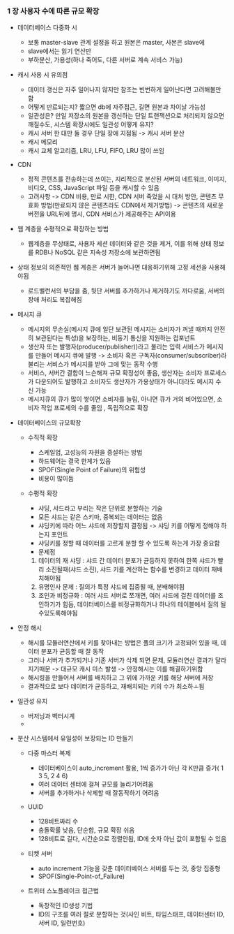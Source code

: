 ### 1 장 사용자 수에 따른 규모 확장
* 데이터베이스 다중화 시
  - 보통 master-slave 관계 설정을 하고 원본은 master, 사본은 slave에
  - slave에서는 읽기 연산만
  - 부하분산, 가용성(하나 죽어도, 다른 서버로 계속 서비스 가능)

* 캐시 사용 시 유의점
  - 데이터 갱신은 자주 일어나지 않지만 참조는 빈번하게 일어난다면 고려해볼만 함
  - 어떻게 만료되는지? 짧으면 db에 자주접근, 길면 원본과 차이날 가능성
  - 일관성은? 만일 저장소의 원본을 갱신하는 단일 트랜잭션으로 처리되지 않으면 깨질수도, 시스템 확장시에도 일관성 어떻게 유지?
  - 캐시 서버 한 대만 둘 경우 단일 장애 지점됨 -> 캐시 서버 분산
  - 캐시 메모리
  - 캐시 교체 알고리즘, LRU, LFU, FIFO, LRU 많이 쓰임

* CDN
  - 정적 콘텐츠를 전송하는데 쓰이는, 지리적으로 분산된 서버의 네트워크, 이미지, 비디오, CSS, JavaScript 파일 등을 캐시할 수 있음
  - 고려사항 -> CDN 비용, 만료 시한, CDN 서버 죽었을 시 대처 방안, 콘텐츠 무효화 방법(만료되지 않은 콘텐츠라도 CDN에서 제거방법) -> 콘텐츠의 새로운 버전을 URL뒤에 명시, CDN 서비스가 제공해주는 API이용

* 웹 계층을 수평적으로 확장하는 방법
  - 웹계층을 무상태로, 사용자 세션 데이터와 같은 것을 제거, 이를 위해 상태 정보를 RDB나 NoSQL 같은 지속성 저장소에 보관하면됨

* 상태 정보의 의존적인 웹 계층은 서버가 늘어나면 대응하기위해 고정 세션을 사용해야됨
  - 로드밸런서의 부담을 줌, 뒷단 서버를 추가하거나 제거하기도 까다로움, 서버의 장애 처리도 복잡해짐

* 메시지 큐
  - 메시지의 무손실(메시지 큐에 일단 보관된 메시지는 소비자가 꺼낼 때까지 안전히 보관된다는 특성)을 보장하는, 비동기 통신을 지원하는 컴포넌트
  - 생산자 또는 발행자(producer/publisher))라고 불리는 입력 서비스가 메시지를 만들어 메시지 큐에 발행 -> 소비자 혹은 구독자(consumer/subscriber)라 불리는 서비스가 메시지를 받아 그에 맞는 동작 수행
  - 서비스, 서버간 결합이 느슨해져 규모 확정성이 좋음, 생산자는 소비자 프로세스가 다운되어도 발행하고 소비자도 생산자가 가용상태가 아니더라도 메시지 수신 가능
  - 메시지큐의 큐가 많이 쌓이면 소비자를 늘림, 아니면 큐가 거의 비어있으면, 소비자 작업 프로세의 수를 줄임 , 독립적으로 확장

* 데이터베이스의 규모확장
  - 수직적 확장
    - 스케일업, 고성능의 자원을 증설하는 방법
    - 하드웨어는 결국 한계가 있음
    - SPOF(Single Point of Failure)의 위험성
    - 비용이 많이듬

  - 수평적 확장
    - 샤딩, 샤드라고 부리는 작은 단위로 분할하는 기술
    - 모든 샤드는 같은 스키마, 중복되는 데이터는 없음
    - 샤딩키에 따라 어느 샤드에 저장할지 결정됨 -> 샤딩 키를 어떻게 정해야 하는지 포인트
    - 샤딩키를 정할 때 데이터를 고르게 분할 할 수 있도록 하는게 가장 중요함
    - 문제점
    1. 데이터의 재 샤딩 : 샤드 간 데이터 분포가 균등하지 못하여 한쪽 샤드가 빨리 소진될때(샤드 소진), 샤드 키를 계산하는 함수를 변경하고 데이터 재배치해야됨
    2. 유명인사 문제 : 질의가 특정 샤드에 집중될 때, 분배해야됨
    3. 조인과 비정규화 : 여러 샤드 서버로 쪼개면, 여러 샤드에 걸친 데이터를 조인하기가 힘듬, 데이터베이스를 비정규화하거나 하나의 테이블에서 질의 될수있도록해야됨
  
* 안정 해시
  - 해시를 모듈러연산에서 키를 찾아내는 방법은 풀의 크기가 고정되어 있을 때, 데이터 분포가 균등할 때 잘 동작
  - 그러나 서버가 추가되거나 기존 서버가 삭제 되면 문제, 모듈러연산 결과가 달라지기때문 -> 대규모 캐시 미스 발생 -> 안정해시는 이를 해결하기위함
  - 해시링을 만들어서 서버를 배치하고 그 위에 가까운 키를 해당 서버에 저장
  - 결과적으로 보다 데이터가 균등하고, 재배치되는 키의 수가 최소하ㅗ됨


* 일관성 유지
  - 버저닝과 벡터시계
  - 

* 분산 시스템에서 유일성이 보장되는 ID 만들기
  - 다중 마스터 복제
    - 데이터베이스이 auto_increment 활용, 1씩 증가가 아닌 각 K만큼 증가( 1 3 5, 2 4 6)
    - 여러 데이터 센터에 걸쳐 규모를 늘리기어려움
    - 서버를 추가하거나 삭제할 때 잘동작하기 어려움

  - UUID
    - 128비트짜리 수
    - 충돌확률 낮음, 단순함, 규모 확장 쉬움
    - 128비트로 길다, 시간순으로 정렬안됨, ID에 숫자 아닌 값이 포함될 수 있음

  - 티켓 서버
    - auto increment 기능을 갖춘 데이터베이스 서버를 두는 것, 중앙 집중형
    - SPOF(Single-Point-of_Failure)

  - 트위터 스노플레이크 접근법
    - 독창적인 ID생성 기법
    - ID의 구조를 여러 절로 분할하는 것(사인 비트, 타임스태프, 데이터센터 ID, 서버 ID, 일련번호)

